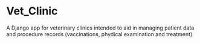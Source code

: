 # Vet_Clinic
A Django app for veterinary clinics intended to aid in managing patient data and procedure records (vaccinations, phydical examination and treatment).
